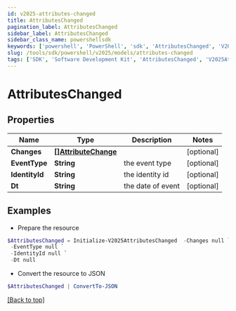 ```yaml
---
id: v2025-attributes-changed
title: AttributesChanged
pagination_label: AttributesChanged
sidebar_label: AttributesChanged
sidebar_class_name: powershellsdk
keywords: ['powershell', 'PowerShell', 'sdk', 'AttributesChanged', 'V2025AttributesChanged'] 
slug: /tools/sdk/powershell/v2025/models/attributes-changed
tags: ['SDK', 'Software Development Kit', 'AttributesChanged', 'V2025AttributesChanged']
---
```



# AttributesChanged

## Properties

Name | Type | Description | Notes
------------ | ------------- | ------------- | -------------
**Changes** | [**[]AttributeChange**](attribute-change) |  | [optional] 
**EventType** | **String** | the event type | [optional] 
**IdentityId** | **String** | the identity id | [optional] 
**Dt** | **String** | the date of event | [optional] 

## Examples

- Prepare the resource
```powershell
$AttributesChanged = Initialize-V2025AttributesChanged  -Changes null `
 -EventType null `
 -IdentityId null `
 -Dt null
```

- Convert the resource to JSON
```powershell
$AttributesChanged | ConvertTo-JSON
```


[[Back to top]](#) 

